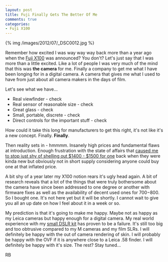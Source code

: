 ```yaml
---
layout: post
title: Fuji Finally Gets The Better Of Me
comments: true
categories:
- Fuji X100
---
```

{% img  /images/2012/07/_DSC0012.jpg %}

Remember how excited I was way way way back more than a year ago when the [Fuji X100](http://www.amazon.com/gp/product/B0043RS864/ref=as_li_ss_tl?ie=UTF8&camp=1789&creative=390957&creativeASIN=B0043RS864&linkCode=as2&tag=rbde-20&l=as2&o=1&a=B0043RS864) was announced? You don't? Let's just say that I was more than a little excited. Like a lot of people I was very much of the mind that this was **the camera** for me. Finally a company to get me what I have been longing for in a digital camera. A camera that gives me what I used to have from just about all camera makers in the days of film. 

<!--more-->

Let's see what we have…

* Real viewfinder - check
* Real sensor of reasonable size - check
* Great glass - check
* Small, portable, discrete - check
* Direct controls for the important stuff - check

How could it take this long for manufacturers to get this right, it's not like it's a new concept. Finally. **Finally**.

Then reality sets in - hmmmm. Insanely high prices and fundamental flaws at introduction. Enough frustration with the state of affairs that [caused me to stop just shy of shelling out $1400 - $1500 for one](http://photo.rwboyer.com/2011/08/25/my-fuji-x100-non-saga/) back when they were kinda new but obviously not in short supply considering anyone could buy one at that inflated price. 

A bit shy of a year later my X100 notion rears it's ugly head again. A bit of research reveals that a lot of the things that were truly bothersome about the camera have since been addressed to one degree or another with firmware fixes as well as the availability of decent used ones for $700-$800. So I bought one. It's not here yet but it will be shortly. I cannot wait to give you all an up date on how I feel about it in a week or so.

My prediction is that it's going to make me happy. Maybe not as happy as my Leica cameras but happy enough for a digital camera. My real world experience with my [small DSLR kit](http://photo.rwboyer.com/2012/05/21/my-small-d7000-kit/) has proven to be a failure. It's still too big and too obtrusive compared to my M cameras and my film SLRs. I will definitely be happy with the out of camera rendering of skin. I will probably be happy with the OVF if it is anywhere close to a Leica .58 finder. I will definitely be happy with it's size. The rest? Stay tuned…

RB
